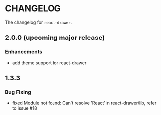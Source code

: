 # CHANGELOG

The changelog for `react-drawer`.

2.0.0 (upcoming major release)
-----
### Enhancements
- add theme support for react-drawer

1.3.3
-----
### Bug Fixing
- fixed Module not found: Can't resolve 'React' in react-drawer/lib, refer to issue #18